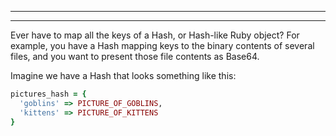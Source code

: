 ----
----

Ever have to map all the keys of a Hash, or Hash-like Ruby object? For example, you have a Hash mapping keys to the binary contents of several files, and you want to present those file contents as Base64.

Imagine we have a Hash that looks something like this:

````ruby
pictures_hash = {
  'goblins' => PICTURE_OF_GOBLINS,
  'kittens' => PICTURE_OF_KITTENS
}
````
